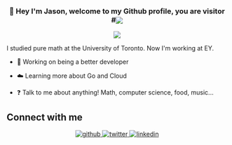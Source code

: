 ### <div align="center">👋 Hey I'm Jason, welcome to my Github profile, you are visitor #<img src="https://komarev.com/ghpvc/?username=jasonlmfong&&style=flat-square" align="center" /></div>

<p align="center">
<img src="https://i.imgur.com/cklbrqQ.gif"/>
<p>

I studied pure math at the University of Toronto. Now I'm working at EY.

- 🧠 Working on being a better developer

- ☁️ Learning more about Go and Cloud

- ❓ Talk to me about anything! Math, computer science, food, music...


## Connect with me  
<div align="center">
<a href="https://github.com/jasonlmfong" target="_blank">
<img src=https://img.shields.io/badge/recursion-24292e.svg?&style=for-the-badge&logo=github&logoColor=white alt=github style="margin-bottom: 5px;" />
</a>
<a href="https://twitter.com/jasonlmfong" target="_blank">
<img src=https://img.shields.io/badge/twitter-00acee.svg?&style=for-the-badge&logo=twitter&logoColor=white alt=twitter style="margin-bottom: 5px;" />
</a>
<a href="https://linkedin.com/in/jasonlmfong" target="_blank">
<img src=https://img.shields.io/badge/linkedin-1E77B5.svg?&style=for-the-badge&logo=linkedin&logoColor=white alt=linkedin style="margin-bottom: 5px;" />
</a>  
</div>  
